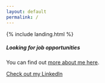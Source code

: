 ```yaml
---
layout: default
permalink: /
---
```


{% include landing.html %}

<div class="row justify-content-center align-items-center wow animated slideInUp">
  <div class="col-lg-4 col-md-6 text-center">
    <div class="card shadow">
        <div class="card-body">
            <h5 class="card-title"><strong>Looking for job opportunities</strong></h5>
            <p class="card-text">You can find out <a href="/about">more about me here</a>.</p>
            <a href="https://www.linkedin.com/in/nestorlora" class="card-link">Check out my LinkedIn <i class="fab fa-linkedin-in fa-1x"></i></a>
            <!--<a href="#" class="card-link">Or Europass <i class="fas fa-passport fa-1x"></i></a>-->
        </div>
    </div>
  </div>
</div>
